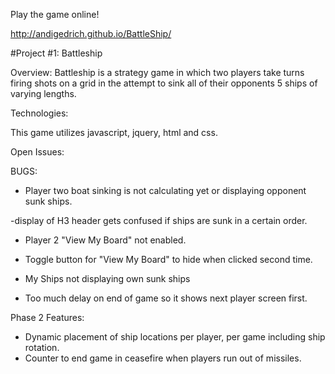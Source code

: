 Play the game online!

http://andigedrich.github.io/BattleShip/


#Project #1: Battleship 

Overview:
Battleship is a strategy game in which two players take turns firing shots on a grid in the attempt to sink all of their opponents 5 ships of varying lengths.

Technologies:

This game utilizes javascript, jquery, html and css.

Open Issues:

BUGS: 
- Player two boat sinking is not calculating yet or displaying opponent sunk ships.

-display of H3 header gets confused if ships are sunk in a certain order.

- Player 2 "View My Board" not enabled.

- Toggle button for "View My Board" to hide when clicked second time.

- My Ships not displaying own sunk ships

- Too much delay on end of game so it shows next player screen first. 

Phase 2 Features:
 * Dynamic placement of ship locations per player, per game including ship rotation.
 * Counter to end game in ceasefire when players run out of missiles.
 